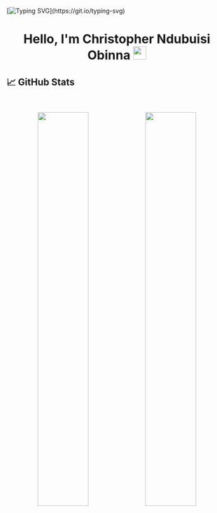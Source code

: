 
[![Typing SVG](https://readme-typing-svg.herokuapp.com?size=24&width=600&lines=Welcome+To+Ndubuisi's+GitHub+Profile!)](https://git.io/typing-svg)

<h1 align="center">Hello, I'm Christopher Ndubuisi Obinna <img src="https://raw.githubusercontent.com/MartinHeinz/MartinHeinz/master/wave.gif" width="30px" height='30px'></h1>



<!--
**mad-max-fury/mad-max-fury** is a ✨ _special_ ✨ repository because its `README.md` (this file) appears on your GitHub profile.

Here are some ideas to get you started:

- 🔭 I’m currently working on ...
- 🌱 I’m currently learning ...
- 👯 I’m looking to collaborate on ...
- 🤔 I’m looking for help with ...
- 💬 Ask me about ...
- 📫 How to reach me: ...
- 😄 Pronouns: ...
- ⚡ Fun fact: ...
-->
## 📈 GitHub Stats
<br>
<p align="center">
  <img width="48%" src="https://github-readme-stats.vercel.app/api?username=mad-max-fury&show_icons=true&theme=radical" />
  <img width="48%" src="https://github-readme-streak-stats.herokuapp.com/?user=mad-max-fury&theme=radical" />
</p>
<!-- ![Obinna's GitHub stats](https://github-readme-stats.vercel.app/api?username=mad-max-fury&show_icons=true&theme=tokyonight)

![Top Langs](https://github-readme-stats.vercel.app/api/top-langs/?username=mad-max-fury&theme=tokyonight) -->

